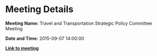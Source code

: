 # Meeting Details

**Meeting Name:** Travel and Transportation Strategic Policy Committee Meeting

**Date and Time:** 2015-09-07 14:00:00

**<a href="https://www.limerick.ie/council/whats-on/travel-and-transportation-strategic-policy-committee-meeting-3" target="_blank">Link to meeting</a>**
